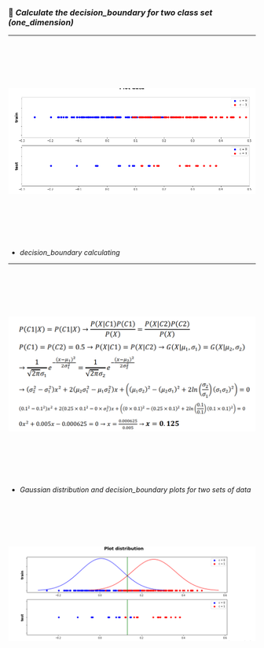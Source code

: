 
### :dart: *Calculate the decision_boundary for two class set (one_dimension)*
---  

<p>&nbsp;</p>  
<p>&nbsp;</p>  
<p>&nbsp;</p>  
  
![](plot_data.PNG)  
  
<p>&nbsp;</p>  
<p>&nbsp;</p>  
<p>&nbsp;</p>  

    
- *decision_boundary calculating*
---  
<p>&nbsp;</p>  
<p>&nbsp;</p>  
<p>&nbsp;</p>  

    

![](decision_boundary.PNG)  

<p>&nbsp;</p>  
<p>&nbsp;</p>  
<p>&nbsp;</p>  


- *Gaussian distribution and decision_boundary plots for two sets of data*  

<p>&nbsp;</p>  
<p>&nbsp;</p>  
<p>&nbsp;</p>  

  
    
      
      


![](G_dist.PNG)  

<p>&nbsp;</p>  
<p>&nbsp;</p>  
<p>&nbsp;</p>  

     
       
       


